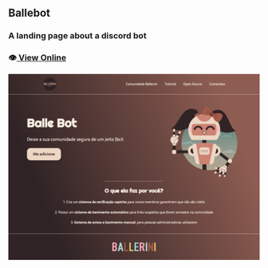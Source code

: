 ## Ballebot

### A landing page about a discord bot

### 👁️[ View Online](https://thiagowfer.github.io/ballebot/)

![Print](./images/print-ballebot.png)
